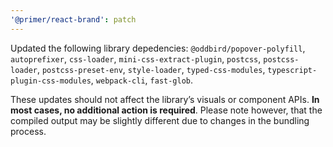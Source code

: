 ```yaml
---
'@primer/react-brand': patch
---
```


Updated the following library depedencies: `@oddbird/popover-polyfill`, `autoprefixer`, `css-loader`, `mini-css-extract-plugin`, `postcss`, `postcss-loader`, `postcss-preset-env`, `style-loader`, `typed-css-modules`, `typescript-plugin-css-modules`, `webpack-cli`, `fast-glob`.

These updates should not affect the library’s visuals or component APIs. **In most cases, no additional action is required**. Please note however, that the compiled output may be slightly different due to changes in the bundling process.
